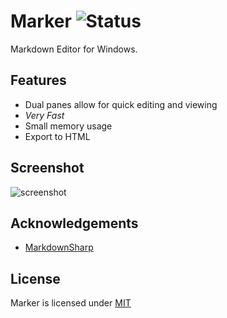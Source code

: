 # Marker ![Status](http://stillmaintained.com/chrisledet/Marker.png)
Markdown Editor for Windows.

## Features
*  Dual panes allow for quick editing and viewing
*  *Very Fast*
* Small memory usage
* Export to HTML

## Screenshot
![screenshot](http://ledet.io/Marker/images/screenshot1.png)

## Acknowledgements
* [MarkdownSharp](http://code.google.com/p/markdownsharp/)

## License
Marker is licensed under [MIT](https://raw.github.com/chrisledet/Marker/master/LICENSE)
